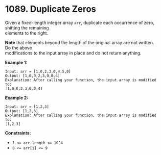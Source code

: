 # 1089. Duplicate Zeros

Given a fixed-length integer array `arr`, duplicate each occurrence of zero, shifting the remaining  
elements to the right.

**Note** that elements beyond the length of the original array are not written. Do the above  
modifications to the input array in place and do not return anything.

**Example 1:**

    Input: arr = [1,0,2,3,0,4,5,0]
    Output: [1,0,0,2,3,0,0,4]
    Explanation: After calling your function, the input array is modified to:  
    [1,0,0,2,3,0,0,4]

**Example 2:**

    Input: arr = [1,2,3]
    Output: [1,2,3]
    Explanation: After calling your function, the input array is modified to:  
    [1,2,3]

**Constraints:**

- `1 <= arr.length <= 10^4`
- `0 <= arr[i] <= 9`
